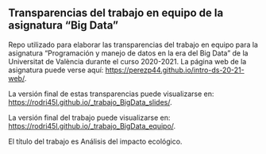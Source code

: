 Transparencias del trabajo en equipo de la asignatura “Big Data”
----------------------------------------------------------------

Repo utilizado para elaborar las transparencias del trabajo en equipo
para la asignatura “Programación y manejo de datos en la era del Big
Data” de la Universitat de València durante el curso 2020-2021. La
página web de la asignatura puede verse aquí:
<a href="https://perezp44.github.io/intro-ds-20-21-web/" class="uri">https://perezp44.github.io/intro-ds-20-21-web/</a>.

<!-- El párrafo de arriba has de dejarlo tal cual. No has de cambiar nada!!-->
<!-- En la linea de abajo has de sustituir "perezp44" por tu usuario de Github-->

La versión final de estas transparencias puede visualizarse en:
<a href="https://rodri45l.github.io/_trabajo_BigData_slides/" class="uri">https://rodri45l.github.io/_trabajo_BigData_slides/</a>.

<!-- En la linea de abajo has de sustituir "perezp44" por tu usuario de Github-->

La versión final del trabajo puede visualizarse en:
<a href="https://rodri45l.github.io/_trabajo_BigData_equipo/" class="uri">https://rodri45l.github.io/_trabajo_BigData_equipo/</a>.

<!-- Abajo podéis escribir lo que queráis, igual un resumen del trabajo, o ..., o ... pero al menos, tenéis que poner el título del trabajo y el nombre de los componentes del equipo-->

El título del trabajo es Análisis del impacto ecológico.

<!-- Finalmente, acuérdate que cuando hayas hecho los cambios y hayas dejado este archivo como hayáis decidido, TENEIS que knittearlo para que los cambio se actualicen en el fichero Readme.md, que es el que finalmente se visualizará en Github-->
